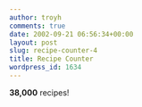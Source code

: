 ```yaml
---
author: troyh
comments: true
date: 2002-09-21 06:56:34+00:00
layout: post
slug: recipe-counter-4
title: Recipe Counter
wordpress_id: 1634
---
```


**38,000** recipes!
